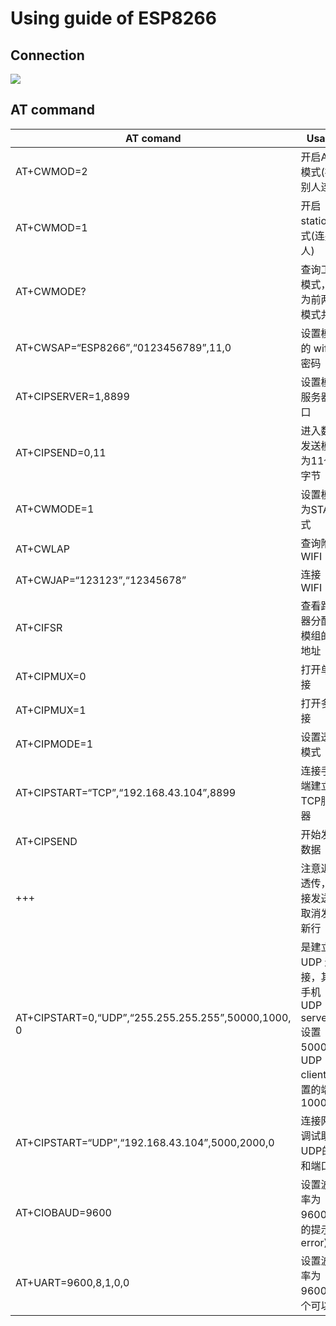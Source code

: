 # Using guide of ESP8266

## Connection

![](/home/jhseng/桌面/ESP8226.png)

## AT command

| AT comand                                           | Usage                                                        |
| --------------------------------------------------- | ------------------------------------------------------------ |
| AT+CWMOD=2                                          | 开启AP模式(被别人连)                                         |
| AT+CWMOD=1                                          | 开启station模式(连别人)                                      |
| AT+CWMODE?                                          | 查询工作模式，3为前两种模式共存                              |
| AT+CWSAP=“ESP8266”,“0123456789”,11,0                | 设置模块的 wifi 和密码                                       |
| AT+CIPSERVER=1,8899                                 | 设置模块服务器端口                                           |
| AT+CIPSEND=0,11                                     | 进入数据发送模式为11个字节                                   |
| AT+CWMODE=1                                         | 设置模组为STA模式                                            |
| AT+CWLAP                                            | 查询附近 WIFI                                                |
| AT+CWJAP=“123123”,“12345678”                        | 连接 WIFI                                                    |
| AT+CIFSR                                            | 查看路由器分配给模组的IP地址                                 |
| AT+CIPMUX=0                                         | 打开单连接                                                   |
| AT+CIPMUX=1                                         | 打开多连接                                                   |
| AT+CIPMODE=1                                        | 设置透传模式                                                 |
| AT+CIPSTART=“TCP”,“192.168.43.104”,8899             | 连接手机端建立的TCP服务器                                    |
| AT+CIPSEND                                          | 开始发送数据                                                 |
| +++                                                 | 注意退出透传，直接发送。取消发送新行                         |
| AT+CIPSTART=0,“UDP”,“255.255.255.255”,50000,1000, 0 | 是建立 UDP 连接，其中手机 UDP server 设置 50000，UDP client 设置的端口 1000 |
| AT+CIPSTART=“UDP”,“192.168.43.104”,5000,2000,0      | 连接网络调试助手UDP的IP和端口                                |
| AT+CIOBAUD=9600                                     | 设置波特率为9600(我的提示error)                              |
| AT+UART=9600,8,1,0,0                                | 设置波特率为9600(这个可以)                                   |

